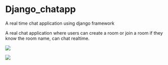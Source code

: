 # Django_chatapp
A real time chat application using django framework

A real chat application where users can create a room or join a room if they know the room name, can chat realtime.





![](https://github.com/HaashirBinShakeel/Django_chatapp/blob/master/ssHome.JPG)

![](https://github.com/HaashirBinShakeel/Django_chatapp/blob/master/ssRoom.JPG)
